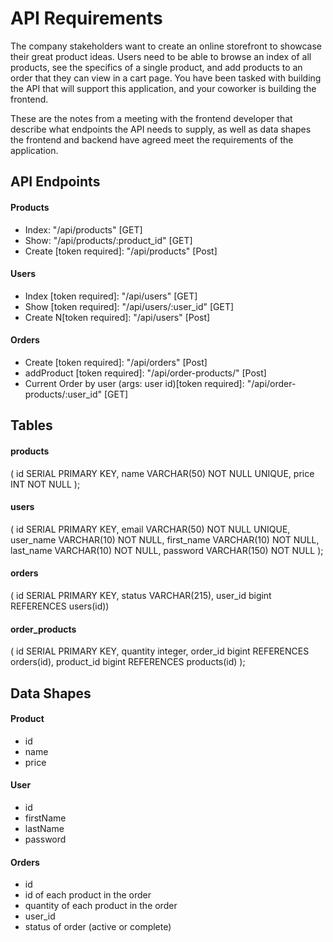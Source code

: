 # API Requirements

The company stakeholders want to create an online storefront to showcase their great product ideas. Users need to be able to browse an index of all products, see the specifics of a single product, and add products to an order that they can view in a cart page. You have been tasked with building the API that will support this application, and your coworker is building the frontend.

These are the notes from a meeting with the frontend developer that describe what endpoints the API needs to supply, as well as data shapes the frontend and backend have agreed meet the requirements of the application.

## API Endpoints

#### Products

- Index: "/api/products" [GET]
- Show: "/api/products/:product_id" [GET]
- Create [token required]: "/api/products" [Post]

#### Users

- Index [token required]: "/api/users" [GET]
- Show [token required]: "/api/users/:user_id" [GET]
- Create N[token required]: "/api/users" [Post]

#### Orders

- Create [token required]: "/api/orders" [Post]
- addProduct [token required]: "/api/order-products/" [Post]
- Current Order by user (args: user id)[token required]: "/api/order-products/:user_id" [GET]

## Tables

#### products
(  id SERIAL PRIMARY KEY,
    name VARCHAR(50) NOT NULL UNIQUE,
    price INT NOT NULL
    );

#### users
(  id SERIAL PRIMARY KEY,
    email VARCHAR(50) NOT NULL UNIQUE,
    user_name VARCHAR(10) NOT NULL,
    first_name VARCHAR(10) NOT NULL,
    last_name VARCHAR(10) NOT NULL,
    password VARCHAR(150) NOT NULL
    );

#### orders
( id SERIAL PRIMARY KEY,
    status VARCHAR(215),
    user_id bigint REFERENCES users(id))

#### order_products 
( id SERIAL PRIMARY KEY,
    quantity integer,
    order_id bigint REFERENCES orders(id),
    product_id bigint REFERENCES products(id)
    );

## Data Shapes

#### Product

- id
- name
- price

#### User

- id
- firstName
- lastName
- password

#### Orders

- id
- id of each product in the order
- quantity of each product in the order
- user_id
- status of order (active or complete)
